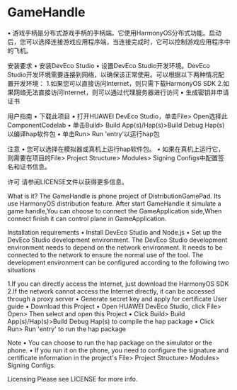 # GameHandle
• 游戏手柄是分布式游戏手柄的手柄端。它使用HarmonyOS分布式功能。启动后，您可以选择连接游戏应用程序端，当连接完成时，它可以控制游戏应用程序中的飞机。

安装要求
• 安装DevEco Studio
• 设置DevEco Studio开发环境。DevEco Studio开发环境需要连接到网络，以确保该正常使用。可以根据以下两种情况配置开发环境：
	1.如果您可以直接访问Internet，则只需下载HarmonyOS SDK
	2.如果网络无法直接访问Internet，则可以通过代理服务器进行访问
• 生成密钥并申请证书

用户指南
• 下载此项目
• 打开HUAWEI DevEco Studio，单击File> Open选择此ComponentCodelab
• 单击Build> Build App(s)/Hap(s)>Build Debug Hap(s)以编译hap软件包
• 单击Run> Run 'entry'以运行hap包

注意
• 您可以选择在模拟器或真机上运行hap软件包。
• 如果在真机上运行它，则需要在项目的File> Project Structure> Modules> Signing Configs中配置签名和证书信息。

许可
请参阅LICENSE文件以获得更多信息。

What is it? 
The GameHandle is phone project of DistributionGamePad. Its use HarmonyOS distribution feature.
After start GameHandle it simulate a game handle,You can choose to connect the GameApplication side,When connect finish it can control plane in GameApplication.

Installation requirements • Install DevEco Studio and Node.js • Set up the DevEco Studio development environment.
The DevEco Studio development environment needs to depend on the network environment. It needs to be connected to the network to ensure the normal use of the tool.
The development environment can be configured according to the following two situations

1.If you can directly access the Internet, just download the HarmonyOS SDK
2.If the network cannot access the Internet directly, it can be accessed through a proxy server • Generate secret key and apply for certificate
User guide • Download this Project • Open HUAWEI DevEco Studio, click File> Open> Then select and open this Project • Click Build> Build App(s)/Hap(s)>Build Debug Hap(s) to compile the hap package • Click Run> Run 'entry' to run the hap package

Note • You can choose to run the hap package on the simulator or the phone. • If you run it on the phone, you need to configure the signature and certificate information in the project's File> Project Structure> Modules> Signing Configs.

Licensing Please see LICENSE for more info.